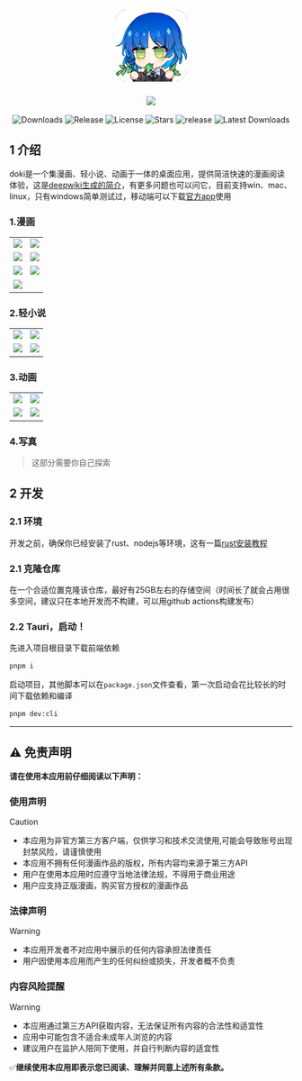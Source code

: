 <h1 align="center">
<img src=".\src-tauri\icons\128x128.png"/>
</h1>
<p align="center">
  <img src="https://skillicons.dev/icons?i=tauri,vue,js,rust,pinia,scss,vite,pnpm"/>
</p>



<p align="center">
  <img src="https://img.shields.io/github/downloads/caolib/doki/total?labelColor=grey&color=blue" alt="Downloads"/>
  <img src="https://img.shields.io/github/v/release/caolib/doki?labelColor=grey&color=red" alt="Release"/>
  <img src="https://img.shields.io/github/license/caolib/doki" alt="License"/>
  <img src="https://img.shields.io/github/stars/caolib/doki" alt="Stars"/>
<!--   <img src="https://img.shields.io/github/issues/caolib/doki?label=Issues" alt="Issues"/> -->
  <img src="https://github.com/caolib/doki/actions/workflows/ci.yml/badge.svg" alt="release"/>
  <img src="https://img.shields.io/github/downloads/caolib/doki/latest/total" alt="Latest Downloads"/>
</p>


## 1 介绍

doki是一个集漫画、轻小说、动画于一体的桌面应用，提供简洁快速的漫画阅读体验，这是[deepwiki生成的简介](https://deepwiki.com/search/_8131da19-74a1-4016-96ec-65580a05c158)，有更多问题也可以问它，目前支持win、mac、linux，只有windows简单测试过，移动端可以下载[官方app](https://www.copy20.com/download)使用



### 1.漫画

<table>
  <tr>
    <td><img src="https://s2.loli.net/2025/06/21/eGMfoDwXhdm9q2z.png"/></td>
    <td><img src="https://s2.loli.net/2025/06/21/U5CsVo9R42beQGA.png"/></td>
  </tr>
  <tr>
    <td><img src="https://s2.loli.net/2025/06/21/UryZHueIz8N4ng6.png"/></td>
    <td><img src="https://s2.loli.net/2025/06/21/8q4HKDjrsNMl9IF.png"/></td>
  </tr>  
  <tr>
    <td><img src="https://s2.loli.net/2025/06/21/Nwoe2DCagTHf3xn.png"/></td>
    <td><img src="https://s2.loli.net/2025/06/21/Kirp1LucGdH8YOy.png"/></td>
  </tr>
  <tr>
    <td colspan="2"><img src="https://s2.loli.net/2025/06/21/Yf5pVHRLk9314Fl.png"/></td>
  </tr>
</table> 


### 2.轻小说

<table>
  <tr>
    <td><img src="https://s2.loli.net/2025/06/21/vnoST4pdD2ikeUO.png"/></td>
    <td><img src="https://s2.loli.net/2025/06/21/a6OSsdzE527LfwV.png"/></td>
  </tr>
  <tr>
    <td><img src="https://s2.loli.net/2025/06/21/9f1Umi6G4FvD7Nb.png"/></td>
    <td><img src="https://s2.loli.net/2025/06/21/BM5fa6oduv7Zxl2.png"/></td>
  </tr>
</table>

### 3.动画

<table>
  <tr>
    <td><img src="https://s2.loli.net/2025/06/21/ljeIh1dqZBwSTVg.png"/></td>
    <td><img src="https://s2.loli.net/2025/06/21/75TRXdABi4Nx1Lu.png"/></td>
  </tr>
  <tr>
    <td><img src="https://s2.loli.net/2025/06/21/dyGD1EuZtpTRjev.png"/></td>
    <td><img src="https://s2.loli.net/2025/06/21/fC21eLMa58dkpyb.png"/></td>
  </tr>
</table>


### 4.写真

> 这部分需要你自己探索

## 2 开发

### 2.1 环境

开发之前，确保你已经安装了rust、nodejs等环境，这有一篇[rust安装教程](https://clb.pages.dev/2025/02/16/rust%E4%BD%BF%E7%94%A8MSVC%E6%9C%80%E5%B0%8F%E5%AE%89%E8%A3%85/)

### 2.1 克隆仓库

在一个合适位置克隆该仓库，最好有25GB左右的存储空间（时间长了就会占用很多空间，建议只在本地开发而不构建，可以用github actions构建发布）

### 2.2 Tauri，启动！

先进入项目根目录下载前端依赖

```bash
pnpm i
```

启动项目，其他脚本可以在`package.json`文件查看，第一次启动会花比较长的时间下载依赖和编译

```bash
pnpm dev:cli
```

---

## ⚠️ 免责声明

**请在使用本应用前仔细阅读以下声明：**

### 使用声明

> [!caution]
>
> - 本应用为非官方第三方客户端，仅供学习和技术交流使用,可能会导致账号出现封禁风险，请谨慎使用
> - 本应用不拥有任何漫画作品的版权，所有内容均来源于第三方API
> - 用户在使用本应用时应遵守当地法律法规，不得用于商业用途
> - 用户应支持正版漫画，购买官方授权的漫画作品

### 法律声明
> [!warning]
>
> - 本应用开发者不对应用中展示的任何内容承担法律责任
> - 用户因使用本应用而产生的任何纠纷或损失，开发者概不负责

### 内容风险提醒

> [!warning]
>
> - 本应用通过第三方API获取内容，无法保证所有内容的合法性和适宜性
> - 应用中可能包含不适合未成年人浏览的内容
> - 建议用户在监护人陪同下使用，并自行判断内容的适宜性

✅**继续使用本应用即表示您已阅读、理解并同意上述所有条款。**
